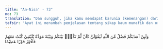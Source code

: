 ```yaml
---
title: "An-Nisa' - 73"
no: 73
translation: "Dan sungguh, jika kamu mendapat karunia (kemenangan) dari Allah, tentulah dia mengatakan seakan-akan belum pernah ada hubungan kasih sayang antara kamu dengan dia, “Wahai, sekiranya aku bersama mereka, tentu aku akan memperoleh kemenangan yang agung (pula).”"
tafsir: "Ayat ini menambah penjelasan tentang sikap kaum munafik dan orang yang lemah iman. Jika kaum Muslimin memperoleh kemenangan dalam peperangan melawan orang kafir maka mereka ini berkata, \"Andaikata saya ikut dengan mereka dalam peperangan, tentulah saya mendapat keuntungan yang besar dengan memperoleh harta rampasan yang banyak.\"\n\nUcapan seperti ini menggambarkan seakan-akan mereka adalah orang lain yang tidak mempunyai hubungan silaturrahmi sedikit pun dengan kaum Muslimin, padahal mereka telah bergabung dengan kaum Muslimin dan telah hidup bersama mereka dalam suasana yang aman dan baik, tetapi dalam hati mereka tersimpan rasa hasad dan dengki yang mendalam."
---
```


وَلَىِٕنْ اَصَابَكُمْ فَضْلٌ مِّنَ اللّٰهِ لَيَقُوْلَنَّ كَاَنْ لَّمْ تَكُنْۢ بَيْنَكُمْ وَبَيْنَهٗ مَوَدَّةٌ يّٰلَيْتَنِيْ كُنْتُ مَعَهُمْ فَاَفُوْزَ فَوْزًا عَظِيْمًا 
